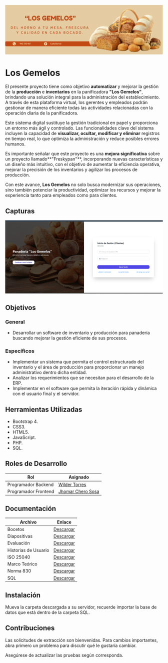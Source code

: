 ![FreskyPan Software ERP](img/panaderia.png)

# Los Gemelos

El presente proyecto tiene como objetivo **automatizar** y mejorar la gestión de la **producción** e **inventarios** en la panificadora **"Los Gemelos"**, brindando una solución integral para la administración del establecimiento. A través de esta plataforma virtual, los gerentes y empleados podrán gestionar de manera eficiente todas las actividades relacionadas con la operación diaria de la panificadora.

Este sistema digital sustituye la gestión tradicional en papel y proporciona un entorno más ágil y controlado. Las funcionalidades clave del sistema incluyen la capacidad de **visualizar, ocultar, modificar y eliminar** registros en tiempo real, lo que optimiza la administración y reduce posibles errores humanos.

Es importante señalar que este proyecto es una **mejora significativa** sobre un proyecto llamado**"Freskypan"**, incorporando nuevas características y un diseño más intuitivo, con el objetivo de aumentar la eficiencia operativa, mejorar la precisión de los inventarios y agilizar los procesos de producción.

Con este avance, **Los Gemelos** no solo busca modernizar sus operaciones, sino también potenciar la productividad, optimizar los recursos y mejorar la experiencia tanto para empleados como para clientes.

## Capturas

![Los Gemelos](img/screenshots/login_user.png)

## Objetivos

### General

- Desarrollar un software de inventario y producción para panadería
  buscando mejorar la gestión eficiente de sus procesos.

### Específicos

- Implementar un sistema que permita el control estructurado del
  inventario y el área de producción para proporcionar un manejo
  administrativo dentro dicha entidad.
- Analizar los requerimientos que se necesitan para el desarrollo de la
  ERP.
- Implementar en el software que permita la iteración rápida y dinámica
  con el usuario final y el servidor.

## Herramientas Utilizadas

- Bootstrap 4.
- CSS3.
- HTML5.
- JavaScript.
- PHP.
- SQL.

## Roles de Desarrollo

| Rol                  | Asignado                                              |
| -------------------- | ----------------------------------------------------- |
| Programador Backend  | [Wilder Torres](https://github.com/wilderTorres18)    |
| Programador Frontend | [Jhomar Chero Sosa](https://github.com/Jhomar-Alexis) |

## Documentación

| Archivo              | Enlace                                                                                            |
| -------------------- | ------------------------------------------------------------------------------------------------- |
| Bocetos              | [Descargar](https://drive.google.com/drive/folders/1-9OAr7iJVqql0uvNTpbnihSJ-nz-91gB?usp=sharing) |
| Diapositivas         | [Descargar](https://drive.google.com/drive/folders/1UcpOuH4Ig02_zBZ58njj2i7Y7ZdBx4yZ?usp=sharing) |
| Evaluación           | [Descargar](https://drive.google.com/drive/folders/1MaN727ayfZcXXdlHrd4I_LggYYD6ewMe?usp=sharing) |
| Historias de Usuario | [Descargar](https://drive.google.com/drive/folders/1hYHAMaa1GCWaSr0Ytax4328zEi3MyxdF?usp=sharing) |
| ISO 25040            | [Descargar](https://drive.google.com/drive/folders/1cNY4as9KmAOfAp0HZJa7Yv08AFAYHv7c?usp=sharing) |
| Marco Teórico        | [Descargar](https://drive.google.com/drive/folders/1ykSK8njpL9b60qncs6gUnVeyCcHS8Dt-?usp=sharing) |
| Norma 830            | [Descargar](https://drive.google.com/drive/folders/1UbmYFZYbN1mwKJ74XNt3h6MD1XdpoUQ8?usp=sharing) |
| SQL                  | [Descargar](https://drive.google.com/drive/folders/1eqf0Vdiv5qRVm69MFLSyV1kNHUGOiBG9?usp=sharing) |

## Instalación

Mueva la carpeta descargada a su servidor, recuerde importar la base de datos que está dentro de la carpeta SQL.

## Contribuciones

Las solicitudes de extracción son bienvenidas. Para cambios importantes, abra primero un problema para discutir qué le gustaría cambiar.

Asegúrese de actualizar las pruebas según corresponda.
